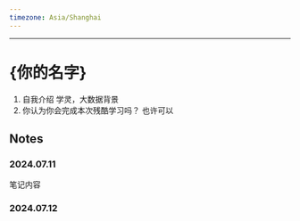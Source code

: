 ```yaml
---
timezone: Asia/Shanghai
---
```



---

# {你的名字}

1. 自我介绍
   学灵，大数据背景
3. 你认为你会完成本次残酷学习吗？
   也许可以
## Notes

<!-- Content_START -->

### 2024.07.11

笔记内容

### 2024.07.12

<!-- Content_END -->

